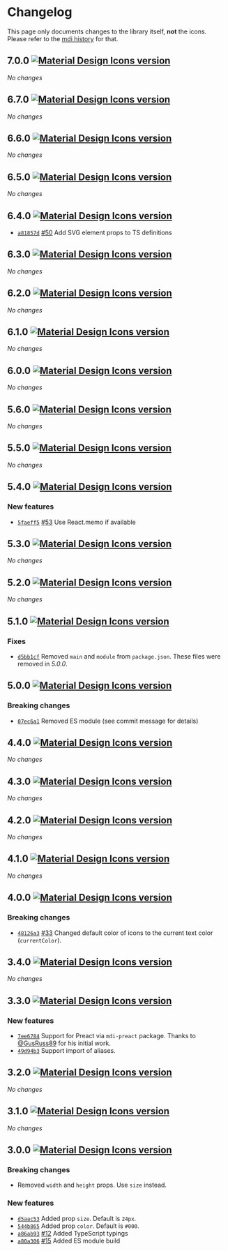 # Changelog

This page only documents changes to the library itself, **not** the icons. Please refer to the [mdi history](https://materialdesignicons.com/history) for that.

<!-- Changelog list -->

## 7.0.0 [![Material Design Icons version](https://img.shields.io/badge/mdi-v5.0.45-blue.svg?style=flat-square)](https://materialdesignicons.com)

_No changes_

## 6.7.0 [![Material Design Icons version](https://img.shields.io/badge/mdi-v4.9.95-blue.svg?style=flat-square)](https://materialdesignicons.com)

_No changes_

## 6.6.0 [![Material Design Icons version](https://img.shields.io/badge/mdi-v4.8.95-blue.svg?style=flat-square)](https://materialdesignicons.com)

_No changes_

## 6.5.0 [![Material Design Icons version](https://img.shields.io/badge/mdi-v4.7.95-blue.svg?style=flat-square)](https://materialdesignicons.com)

_No changes_

## 6.4.0 [![Material Design Icons version](https://img.shields.io/badge/mdi-v4.6.95-blue.svg?style=flat-square)](https://materialdesignicons.com)

- [`a81857d`](https://github.com/levrik/mdi-react/commit/a81857deb8e7291d93b7425d841217ffa669f4a0) [#50](https://github.com/levrik/mdi-react/pull/50) Add SVG element props to TS definitions 

## 6.3.0 [![Material Design Icons version](https://img.shields.io/badge/mdi-v4.6.95-blue.svg?style=flat-square)](https://materialdesignicons.com)

_No changes_

## 6.2.0 [![Material Design Icons version](https://img.shields.io/badge/mdi-v4.5.95-blue.svg?style=flat-square)](https://materialdesignicons.com)

_No changes_

## 6.1.0 [![Material Design Icons version](https://img.shields.io/badge/mdi-v4.4.95-blue.svg?style=flat-square)](https://materialdesignicons.com)

_No changes_

## 6.0.0 [![Material Design Icons version](https://img.shields.io/badge/mdi-v4.3.95-blue.svg?style=flat-square)](https://materialdesignicons.com)

_No changes_

## 5.6.0 [![Material Design Icons version](https://img.shields.io/badge/mdi-v3.9.97-blue.svg?style=flat-square)](https://materialdesignicons.com)

_No changes_

## 5.5.0 [![Material Design Icons version](https://img.shields.io/badge/mdi-v3.7.95-blue.svg?style=flat-square)](https://materialdesignicons.com)

_No changes_

## 5.4.0 [![Material Design Icons version](https://img.shields.io/badge/mdi-v3.6.95-blue.svg?style=flat-square)](https://materialdesignicons.com)

### New features

- [`5faeff5`](https://github.com/levrik/mdi-react/commit/5faeff515a7e74ff3e300c075f455a06162f7b2a) [#53](https://github.com/levrik/mdi-react/pull/53) Use React.memo if available

## 5.3.0 [![Material Design Icons version](https://img.shields.io/badge/mdi-v3.5.95-blue.svg?style=flat-square)](https://materialdesignicons.com)

_No changes_

## 5.2.0 [![Material Design Icons version](https://img.shields.io/badge/mdi-v3.3.92-blue.svg?style=flat-square)](https://materialdesignicons.com)

_No changes_

## 5.1.0 [![Material Design Icons version](https://img.shields.io/badge/mdi-v3.2.89-blue.svg?style=flat-square)](https://materialdesignicons.com)

### Fixes

- [`d5bb1cf`](https://github.com/levrik/mdi-react/commit/d5bb1cfcb7856af6e60828265baed6ec58c527d8) Removed `main` and `module` from `package.json`. These files were removed in _5.0.0_.

## 5.0.0 [![Material Design Icons version](https://img.shields.io/badge/mdi-v3.0.39-blue.svg?style=flat-square)](https://materialdesignicons.com)

### Breaking changes

- [`07ec6a1`](https://github.com/levrik/mdi-react/commit/07ec6a17f10c5ec410736e57e6187287e24a32c1) Removed ES module (see commit message for details)

## 4.4.0 [![Material Design Icons version](https://img.shields.io/badge/mdi-v2.8.94-blue.svg?style=flat-square)](https://materialdesignicons.com)

_No changes_

## 4.3.0 [![Material Design Icons version](https://img.shields.io/badge/mdi-v2.7.94-blue.svg?style=flat-square)](https://materialdesignicons.com)

_No changes_

## 4.2.0 [![Material Design Icons version](https://img.shields.io/badge/mdi-v2.6.95-blue.svg?style=flat-square)](https://materialdesignicons.com)

_No changes_

## 4.1.0 [![Material Design Icons version](https://img.shields.io/badge/mdi-v2.5.94-blue.svg?style=flat-square)](https://materialdesignicons.com)

_No changes_

## 4.0.0 [![Material Design Icons version](https://img.shields.io/badge/mdi-v2.4.85-blue.svg?style=flat-square)](https://materialdesignicons.com)

### Breaking changes

- [`48126a3`](https://github.com/levrik/mdi-react/commit/48126a3c7cef0d22b61c84bbb2f6bd8f2a7f880d) [#33](https://github.com/levrik/mdi-react/pull/33) Changed default color of icons to the current text color (`currentColor`).

## 3.4.0 [![Material Design Icons version](https://img.shields.io/badge/mdi-v2.4.85-blue.svg?style=flat-square)](https://materialdesignicons.com)

_No changes_

## 3.3.0 [![Material Design Icons version](https://img.shields.io/badge/mdi-v2.3.54-blue.svg?style=flat-square)](https://materialdesignicons.com)

### New features

- [`7ee6784`](https://github.com/levrik/mdi-react/commit/7ee678454dedf1dc3f553b023dfebc89211f84bd) Support for Preact via `mdi-preact` package. Thanks to [@GusRuss89](https://github.com/GusRuss89) for his initial work.
- [`49d94b3`](https://github.com/levrik/mdi-react/commit/49d94b3c09ffa42f43554b714a8696d25ebd9fe5) Support import of aliases.

## 3.2.0 [![Material Design Icons version](https://img.shields.io/badge/mdi-v2.3.54-blue.svg?style=flat-square)](https://materialdesignicons.com)

_No changes_

## 3.1.0 [![Material Design Icons version](https://img.shields.io/badge/mdi-v2.2.43-blue.svg?style=flat-square)](https://materialdesignicons.com)

_No changes_

## 3.0.0 [![Material Design Icons version](https://img.shields.io/badge/mdi-v2.1.99-blue.svg?style=flat-square)](https://materialdesignicons.com)

### Breaking changes

- Removed `width` and `height` props. Use `size` instead.

### New features

- [`d5aac53`](https://github.com/levrik/mdi-react/commit/d5aac537dfcf800a1cdbc24975b4efcdb7766981) Added prop `size`. Default is `24px`.
- [`544b865`](https://github.com/levrik/mdi-react/commit/544b865a886fd87233e8fe4e0201832bd39286db) Added prop `color`. Default is `#000`.
- [`a86ab93`](https://github.com/levrik/mdi-react/commit/a86ab93cb18456662b70767828f31730419392ea) [#12](https://github.com/levrik/mdi-react/pull/12) Added TypeScript typings
- [`a80a306`](https://github.com/levrik/mdi-react/commit/a80a306c701d47541b6a8efff3e2dc114204189b) [#15](https://github.com/levrik/mdi-react/pull/15) Added ES module build
